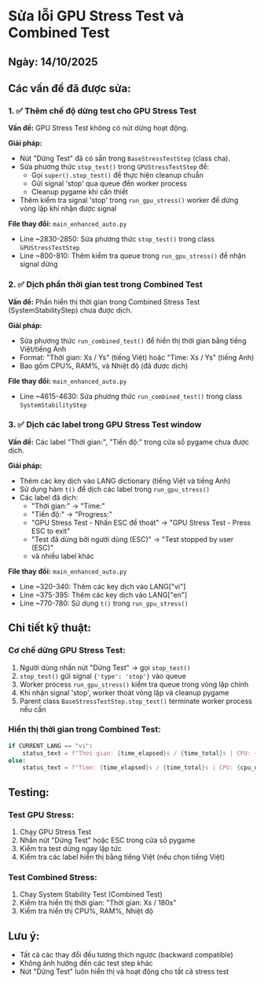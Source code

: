 # Sửa lỗi GPU Stress Test và Combined Test

## Ngày: 14/10/2025

## Các vấn đề đã được sửa:

### 1. ✅ Thêm chế độ dừng test cho GPU Stress Test

**Vấn đề:** GPU Stress Test không có nút dừng hoạt động.

**Giải pháp:**
- Nút "Dừng Test" đã có sẵn trong `BaseStressTestStep` (class cha).
- Sửa phương thức `stop_test()` trong `GPUStressTestStep` để:
  - Gọi `super().stop_test()` để thực hiện cleanup chuẩn
  - Gửi signal 'stop' qua queue đến worker process
  - Cleanup pygame khi cần thiết
- Thêm kiểm tra signal 'stop' trong `run_gpu_stress()` worker để dừng vòng lặp khi nhận được signal

**File thay đổi:** `main_enhanced_auto.py`
- Line ~2830-2850: Sửa phương thức `stop_test()` trong class `GPUStressTestStep`
- Line ~800-810: Thêm kiểm tra queue trong `run_gpu_stress()` để nhận signal dừng

### 2. ✅ Dịch phần thời gian test trong Combined Test

**Vấn đề:** Phần hiển thị thời gian trong Combined Stress Test (SystemStabilityStep) chưa được dịch.

**Giải pháp:**
- Sửa phương thức `run_combined_test()` để hiển thị thời gian bằng tiếng Việt/tiếng Anh
- Format: "Thời gian: Xs / Ys" (tiếng Việt) hoặc "Time: Xs / Ys" (tiếng Anh)
- Bao gồm CPU%, RAM%, và Nhiệt độ (đã được dịch)

**File thay đổi:** `main_enhanced_auto.py`
- Line ~4615-4630: Sửa phương thức `run_combined_test()` trong class `SystemStabilityStep`

### 3. ✅ Dịch các label trong GPU Stress Test window

**Vấn đề:** Các label "Thời gian:", "Tiến độ:" trong cửa sổ pygame chưa được dịch.

**Giải pháp:**
- Thêm các key dịch vào LANG dictionary (tiếng Việt và tiếng Anh)
- Sử dụng hàm `t()` để dịch các label trong `run_gpu_stress()`
- Các label đã dịch:
  - "Thời gian:" → "Time:"
  - "Tiến độ:" → "Progress:"
  - "GPU Stress Test - Nhấn ESC để thoát" → "GPU Stress Test - Press ESC to exit"
  - "Test đã dừng bởi người dùng (ESC)" → "Test stopped by user (ESC)"
  - và nhiều label khác

**File thay đổi:** `main_enhanced_auto.py`
- Line ~320-340: Thêm các key dịch vào LANG["vi"]
- Line ~375-395: Thêm các key dịch vào LANG["en"]
- Line ~770-780: Sử dụng `t()` trong `run_gpu_stress()`

## Chi tiết kỹ thuật:

### Cơ chế dừng GPU Stress Test:
1. Người dùng nhấn nút "Dừng Test" → gọi `stop_test()`
2. `stop_test()` gửi signal `{'type': 'stop'}` vào queue
3. Worker process `run_gpu_stress()` kiểm tra queue trong vòng lặp chính
4. Khi nhận signal 'stop', worker thoát vòng lặp và cleanup pygame
5. Parent class `BaseStressTestStep.stop_test()` terminate worker process nếu cần

### Hiển thị thời gian trong Combined Test:
```python
if CURRENT_LANG == "vi":
    status_text = f"Thời gian: {time_elapsed}s / {time_total}s | CPU: {cpu_usage:.1f}% | RAM: {mem_usage:.1f}% | Nhiệt độ: {temp:.1f}°C"
else:
    status_text = f"Time: {time_elapsed}s / {time_total}s | CPU: {cpu_usage:.1f}% | RAM: {mem_usage:.1f}% | Temp: {temp:.1f}°C"
```

## Testing:

### Test GPU Stress:
1. Chạy GPU Stress Test
2. Nhấn nút "Dừng Test" hoặc ESC trong cửa sổ pygame
3. Kiểm tra test dừng ngay lập tức
4. Kiểm tra các label hiển thị bằng tiếng Việt (nếu chọn tiếng Việt)

### Test Combined Stress:
1. Chạy System Stability Test (Combined Test)
2. Kiểm tra hiển thị thời gian: "Thời gian: Xs / 180s"
3. Kiểm tra hiển thị CPU%, RAM%, Nhiệt độ

## Lưu ý:
- Tất cả các thay đổi đều tương thích ngược (backward compatible)
- Không ảnh hưởng đến các test step khác
- Nút "Dừng Test" luôn hiển thị và hoạt động cho tất cả stress test

